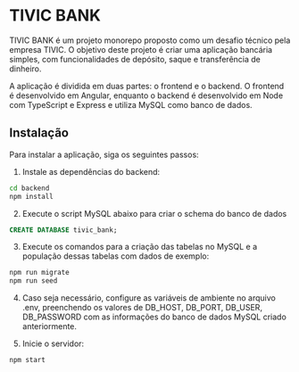 # TIVIC BANK
TIVIC BANK é um projeto monorepo proposto como um desafio técnico pela empresa TIVIC. O objetivo deste projeto é criar uma aplicação bancária simples, com funcionalidades de depósito, saque e transferência de dinheiro.

A aplicação é dividida em duas partes: o frontend e o backend. O frontend é desenvolvido em Angular, enquanto o backend é desenvolvido em Node com TypeScript e Express e utiliza MySQL como banco de dados.

## Instalação
Para instalar a aplicação, siga os seguintes passos:

1. Instale as dependências do backend:
```bash
cd backend
npm install
```

2. Execute o script MySQL abaixo para criar o schema do banco de dados
```SQL
CREATE DATABASE tivic_bank;
```

3. Execute os comandos para a criação das tabelas no MySQL e a população dessas tabelas com dados de exemplo:
```bash
npm run migrate
npm run seed
```

4. Caso seja necessário, configure as variáveis de ambiente no arquivo .env, preenchendo os valores de DB_HOST, DB_PORT, DB_USER, DB_PASSWORD com as informações do banco de dados MySQL criado anteriormente.


5. Inicie o servidor:

```bash
npm start
```